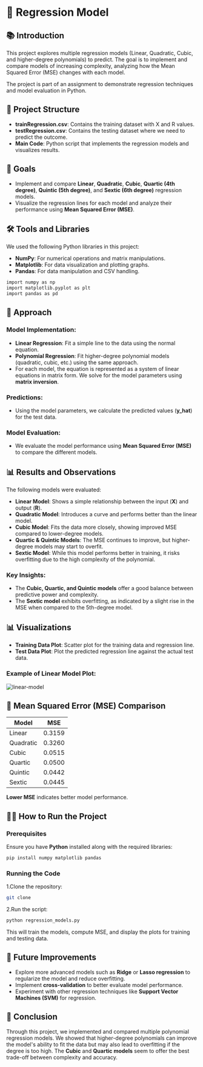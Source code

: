 # 🎯 **Regression Model**

## 📚 **Introduction**
This project explores multiple regression models (Linear, Quadratic, Cubic, and higher-degree polynomials) to predict. The goal is to implement and compare models of increasing complexity, analyzing how the Mean Squared Error (MSE) changes with each model.

The project is part of an assignment to demonstrate regression techniques and model evaluation in Python.

## 📂 **Project Structure**
- **trainRegression.csv**: Contains the training dataset with X and R values.
- **testRegression.csv**: Contains the testing dataset where we need to predict the outcome.
- **Main Code**: Python script that implements the regression models and visualizes results.

## 🚀 **Goals**
- Implement and compare **Linear**, **Quadratic**, **Cubic**, **Quartic (4th degree)**, **Quintic (5th degree)**, and **Sextic (6th degree)** regression models.
- Visualize the regression lines for each model and analyze their performance using **Mean Squared Error (MSE)**.

## 🛠️ **Tools and Libraries**
We used the following Python libraries in this project:
- **NumPy**: For numerical operations and matrix manipulations.
- **Matplotlib**: For data visualization and plotting graphs.
- **Pandas**: For data manipulation and CSV handling.

```bash
import numpy as np
import matplotlib.pyplot as plt
import pandas as pd
```

## 🚀 **Approach**

### **Model Implementation**:
- **Linear Regression**: Fit a simple line to the data using the normal equation.
- **Polynomial Regression**: Fit higher-degree polynomial models (quadratic, cubic, etc.) using the same approach.
- For each model, the equation is represented as a system of linear equations in matrix form. We solve for the model parameters using **matrix inversion**.

### **Predictions**:
- Using the model parameters, we calculate the predicted values (**y_hat**) for the test data.

### **Model Evaluation**:
- We evaluate the model performance using **Mean Squared Error (MSE)** to compare the different models.

## 📊 **Results and Observations**
The following models were evaluated:
- **Linear Model**: Shows a simple relationship between the input (**X**) and output (**R**).
- **Quadratic Model**: Introduces a curve and performs better than the linear model.
- **Cubic Model**: Fits the data more closely, showing improved MSE compared to lower-degree models.
- **Quartic & Quintic Models**: The MSE continues to improve, but higher-degree models may start to overfit.
- **Sextic Model**: While this model performs better in training, it risks overfitting due to the high complexity of the polynomial.

### **Key Insights**:
- The **Cubic, Quartic, and Quintic models** offer a good balance between predictive power and complexity.
- The **Sextic model** exhibits overfitting, as indicated by a slight rise in the MSE when compared to the 5th-degree model.

## 📊 **Visualizations**
- **Training Data Plot**: Scatter plot for the training data and regression line.
- **Test Data Plot**: Plot the predicted regression line against the actual test data.

### **Example of Linear Model Plot:**
![linear-model](https://github.com/user-attachments/assets/bed05356-7d60-4701-8ff5-8d3d1c7335dc)

## 📑 **Mean Squared Error (MSE) Comparison**

| Model            | MSE             |
|------------------|-----------------|
| Linear           | 0.3159          |
| Quadratic        | 0.3260          |
| Cubic            | 0.0515          |
| Quartic          | 0.0500          |
| Quintic          | 0.0442          |
| Sextic           | 0.0445          |

**Lower MSE** indicates better model performance.

## 🧑‍💻 **How to Run the Project**

### **Prerequisites**
Ensure you have **Python** installed along with the required libraries:

```bash
pip install numpy matplotlib pandas
```

### Running the Code
 1.Clone the repository:
```bash
git clone 
```

 2.Run the script:
```bash
python regression_models.py
```

This will train the models, compute MSE, and display the plots for training and testing data.

## 🚧 **Future Improvements**
- Explore more advanced models such as **Ridge** or **Lasso regression** to regularize the model and reduce overfitting.
- Implement **cross-validation** to better evaluate model performance.
- Experiment with other regression techniques like **Support Vector Machines (SVM)** for regression.

## 💬 **Conclusion**
Through this project, we implemented and compared multiple polynomial regression models. We showed that higher-degree polynomials can improve the model's ability to fit the data but may also lead to overfitting if the degree is too high. The **Cubic** and **Quartic models** seem to offer the best trade-off between complexity and accuracy.
